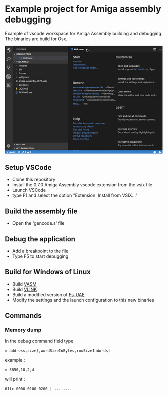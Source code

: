 # Example project for Amiga assembly debugging
Example of vscode workspace for Amiga Assembly building and debugging.
The binaries are build for Osx.

![Debugging sesion](images/debugSession.gif)

## Setup VSCode
- Clone this repository
- Install the 0.7.0 Amiga Assembly vscode extension from the vsix file
- Launch VSCode
- type F1 and select the option "Extension: Install from VSIX..."
## Build the assembly file
- Open the 'gencode.s' file
## Debug the application
- Add a breakpoint to the file
- Type F5 to start debugging

## Build for Windows of Linux
- Build [VASM](http://sun.hasenbraten.de/vasm/index.php?view=main)
- Build [VLINK](http://sun.hasenbraten.de/vlink/index.php?view=main)
- Build a modified version of [Fs-UAE](https://github.com/prb28/fs-uae)
- Modify the settings and the launch configuration to this new binaries

## Commands
### Memory dump
In the debug command field type
```
m address,size[,wordSizeInBytes,rowSizeInWords]
```
example :
```
m 5850,10,2,4
```
will print :
```
01fc 0000 0100 0200 | ........
```


